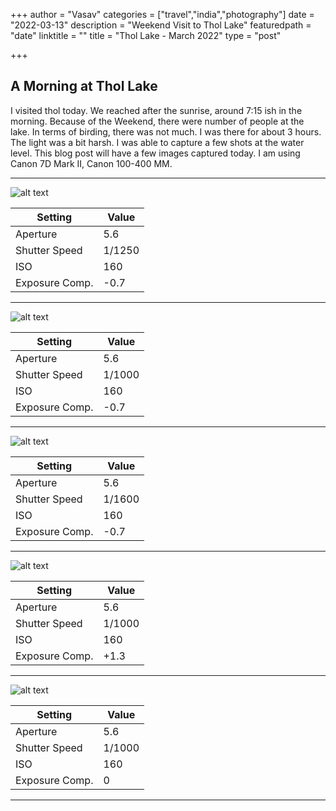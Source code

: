 +++
author = "Vasav"
categories = ["travel","india","photography"]
date = "2022-03-13"
description = "Weekend Visit to Thol Lake"
featuredpath = "date"
linktitle = ""
title = "Thol Lake - March 2022"
type = "post"

+++

## A Morning at Thol Lake
I visited thol today. We reached after the sunrise, around 7:15 ish in the morning. Because of the Weekend, there were number of people at the lake. In terms of birding, there was not much. I was there for about 3 hours. The light was a bit harsh. I was able to capture a few shots at the water level. This blog post will have a few images captured today. I am using Canon 7D Mark II, Canon 100-400 MM.
___

![alt text](https://drive.google.com/uc?export=view&id=1YLpHIyd60C1M47aFiRfynBWTZsZSulUX)

| Setting        | Value  |
|----------------|--------|
| Aperture       | 5.6    |
| Shutter Speed  | 1/1250 |
| ISO            | 160    |
| Exposure Comp. | -0.7   |
___
![alt text](https://drive.google.com/uc?export=view&id=1VhNQXUZssxIhwY9MiPZ5be-SLF0v7I-x)

| Setting        | Value  |
|----------------|--------|
| Aperture       | 5.6    |
| Shutter Speed  | 1/1000 |
| ISO            | 160    |
| Exposure Comp. | -0.7   |
___
![alt text](https://drive.google.com/uc?export=view&id=1kQtNBPUgnflSGdFSd4reVW5S__Sk0rq9)

| Setting        | Value  |
|----------------|--------|
| Aperture       | 5.6    |
| Shutter Speed  | 1/1600 |
| ISO            | 160    |
| Exposure Comp. | -0.7   |
___
![alt text](https://drive.google.com/uc?export=view&id=1OC8jGApH0nyhsjQM6ga-WPNZ-3sY3Pm3)

| Setting        | Value  |
|----------------|--------|
| Aperture       | 5.6    |
| Shutter Speed  | 1/1000 |
| ISO            | 160    |
| Exposure Comp. | +1.3   |
___
![alt text](https://drive.google.com/uc?export=view&id=1Eh_8rvkEFETVL0aZm86lHt7Fw8OaR14x)

| Setting        | Value  |
|----------------|--------|
| Aperture       | 5.6    |
| Shutter Speed  | 1/1000 |
| ISO            | 160    |
| Exposure Comp. | 0      |
___